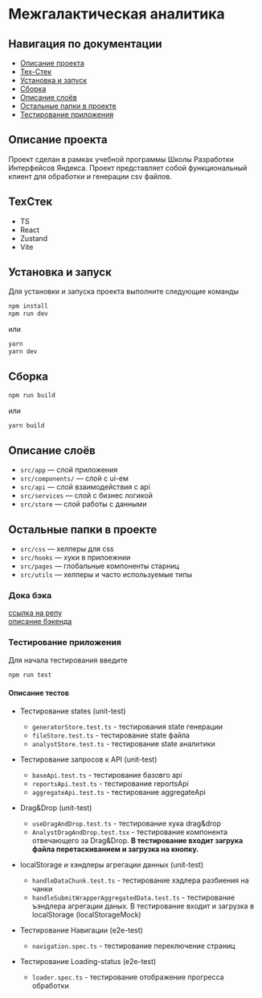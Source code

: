 # Межгалактическая аналитика

## Навигация по документации

- [Описание проекта](#описание-проекта)
- [Тех-Стек](#техстек)
- [Установка и запуск](#установка-и-запуск)
- [Сборка](#сборка)
- [Описание слоёв](#описание-слоёв)
- [Остальные папки в проекте](#остальные-папки-в-проекте)
- [Тестирование приложения](#тестирование-приложения)

## Описание проекта

Проект сделан в рамках учебной программы Школы Разработки Интерфейсов Яндекса. Проект представляет собой функциональный клиент для обработки и генерации csv файлов.

## ТехСтек

- TS
- React
- Zustand
- Vite

## Установка и запуск

Для установки и запуска проекта выполните следующие команды

```bash
npm install
npm run dev
```

или

```bash
yarn
yarn dev
```

## Сборка

```bash
npm run build
```

или

```bash
yarn build
```

## Описание слоёв

- `src/app` — слой приложения
- `src/components/` — слой с ui-ем
- `src/api` — слой взаимодействия с api
- `src/services` — слой с бизнес логикой
- `src/store` — слой работы с данными

## Остальные папки в проекте

- `src/css` — хелперы для css
- `src/hooks` — хуки в прилоежнии
- `src/pages` — глобальные компоненты старниц
- `src/utils` — хелперы и часто используемые типы

### Дока бэка

[ссылка на репу](https://github.com/etozhenerk/shri2025-back)  
[описание бэкенда](https://github.com/etozhenerk/shri2025-back/blob/main/readme.md)

### Тестирование приложения

Для начала тестирования введите

```bash
npm run test
```

#### Описание тестов

- Тестирование states (unit-test)

  - `generatorStore.test.ts` - тестирования state генерации
  - `fileStore.test.ts` - тестирование state файла
  - `analystStore.test.ts` - тестирование state аналитики

- Тестирование запросов к API (unit-test)
  - `baseApi.test.ts` - тестирование базовго api
  - `reportsApi.test.ts` - тестирование reportsApi
  - `aggregateApi.test.ts` - тестирование aggregateApi

- Drag&Drop (unit-test)
  - `useDragAndDrop.test.ts` - тестирование хука drag&drop
  - `AnalystDragAndDrop.test.tsx` - тестирование компонента отвечающего за Drag&Drop. **В тестирование входит загрука файла перетаскиванием и загрузка на кнопку.**

- localStorage и хэндлеры агрегации данных (unit-test)
  - `handleDataChunk.test.ts` - тестирование хэдлера разбиения на чанки 
  - `handleSubmitWrapperAggregatedData.test.ts` - тестирование ъэндлера агрегации даных. В тестирование входит и загрузка в localStorage (localStorageMock)

- Тестирование Навигации (e2e-test)
  - `navigation.spec.ts` - тестирование переключение страниц

- Тестирование Loading-status (e2e-test)
  - `loader.spec.ts` - тестирование отображение прогресса обработки
